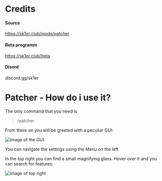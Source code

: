 # Credits
#### Source
https://sk1er.club/mods/patcher
#### Beta programm
https://sk1er.club/beta
#### Disord
discord.gg/sk1er

# Patcher - How do i use it?

The only command that you need is 
> /patcher

From there on you will be greeted with a peculiar GUI:

![image of the GUI](https://cdn.discordapp.com/attachments/789262632531525632/789266929822072842/unknown.png)


You can navigate the settings using the Menu on the left

In the top right you can find a small magnifying glass. Hover over it and you can search for features:

![image of top right](https://cdn.discordapp.com/attachments/789262632531525632/789266948168613969/unknown.png)


